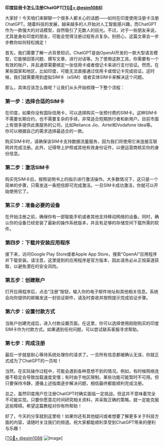 **印度註冊卡怎么注册ChatGPT[[TG💪+ @esim1088](https://t.me/s/esim1088)]**

大家好！今天咱们来聊聊一个很多人都关心的话题——如何在印度使用注册卡注册ChatGPT。随着科技的发展，越来越多的人开始对人工智能感兴趣，而ChatGPT作为一款强大的对话模型，自然吸引了无数人的目光。不过，对于一些朋友来说，尤其是身处印度的朋友，可能会觉得注册过程有点复杂。别担心，这篇文章会一步步教你如何轻松搞定！

首先，我们需要了解一点背景知识。ChatGPT是由OpenAI开发的一款大型语言模型，它能够回答问题、撰写文章、进行对话等。为了使用这款工具，你需要有一个有效的账户，并且通常需要绑定一张信用卡或者借记卡来进行支付验证。然而，在某些国家和地区，比如印度，可能无法直接通过信用卡或借记卡完成验证。这时候，我们就需要用到虚拟SIM卡（eSIM）或者实体SIM卡来解决这个问题。

那么，具体应该怎么做呢？让我们从头开始梳理一下整个流程：

### 第一步：选择合适的SIM卡

在印度，如果你没有国际信用卡，可以选择购买一张预付费的SIM卡。这种SIM卡不需要长期合约，也不需要复杂的手续，非常适合短期旅行者和新用户。目前市面上有很多提供此类服务的公司，比如Reliance Jio、Airtel和Vodafone Idea等。你可以根据自己的需求选择最适合的一款。

购买SIM卡时，请确保该SIM卡支持数据流量服务，因为我们将使用它来连接互联网并完成注册。此外，记得带上护照或其他有效身份证件，以便运营商核实你的身份信息。

### 第二步：激活SIM卡

购买完SIM卡后，按照说明书上的指示进行激活操作。大多数情况下，这只是一个简单的步骤，只需发送一条短信即可完成激活。一旦SIM卡成功激活，你就可以开始使用它了。

### 第三步：准备必要的设备

在开始注册之前，确保你有一部智能手机或者其他支持移动网络的设备。同时，确认你的设备已经安装了最新的操作系统版本，并且有足够的存储空间下载所需的软件。

### 第四步：下载并安装应用程序

接下来，访问Google Play Store或者Apple App Store，搜索“OpenAI”应用程序并下载安装。请注意，这里提到的应用程序是官方版本，因此请务必从正规渠道获取，以避免潜在的安全风险。

### 第五步：创建账户

打开应用程序后，点击“注册”按钮，输入你的电子邮件地址和其他相关信息。系统会向你提供的邮箱发送一封验证邮件，请及时查收并按照提示完成验证步骤。

### 第六步：设置付款方式

当账户创建完成后，进入付款设置页面。在这里，你可以选择使用刚刚购买的印度SIM卡作为付款方式。如果遇到任何问题，可以尝试联系客服寻求帮助。

### 第七步：完成注册

最后一步就是耐心等待系统处理你的请求了。一旦所有信息都被确认无误，你就正式成为了ChatGPT的一员啦！

当然，在实际操作过程中，可能会遇到各种意想不到的情况。例如，有时候网络连接不稳定会导致加载速度变慢；有时由于地区限制，某些功能可能暂时不可用。但只要保持冷静，遵循上述指南逐步解决问题，相信最终都能顺利完成注册。

总之，虽然印度用户在注册ChatGPT时确实面临一定挑战，但这并不意味着完全不可能实现。只要你愿意花时间研究相关资料，并采取正确的策略，就一定能克服这些障碍。希望这篇教程对你有所帮助！

好了，今天的分享就到这里啦！如果你还有其他疑问或者想要了解更多关于科技方面的内容，请随时关注我们的频道。祝大家都能顺利享受到ChatGPT带来的便利与乐趣！

[[TG💪+ @esim1088](https://t.me/s/esim1088) ![Image](https://i.postimg.cc/4NQfJmqS/Snipaste-2025-05-13-00-14-12.png)]